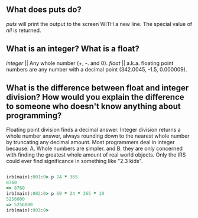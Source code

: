 What does puts do?
---
_puts_ will print the output to the screen WITH a new line. The special value of _nil_
is returned.

What is an integer? What is a float?
---
_integer_ || Any whole number (+, -. and 0).
_float_ || a.k.a. floating point numbers are any number with a decimal point (342.0045, -1.5, 0.000009).


What is the difference between float and integer division? How would you explain the difference to someone who doesn't know anything about programming?
---
Floating point division finds a decimal answer.
Integer division returns a whole number answer, always rounding down to the nearest whole number by truncating any decimal amount.
Most programmers deal in integer because: A. Whole numbers are simpler. and B. they are only concerned with finding the greatest whole amount of real world objects. Only the IRS could ever find significance in something like "2.3 kids".

```ruby

irb(main):001:0> p 24 * 365
8760
=> 8760
irb(main):002:0> p 60 * 24 * 365 * 10
5256000
=> 5256000
irb(main):003:0>

```